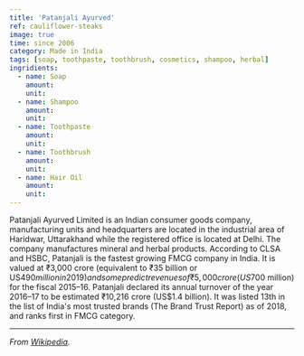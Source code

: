 ```yaml
---
title: 'Patanjali Ayurved'
ref: cauliflower-steaks
image: true
time: since 2006
category: Made in India
tags: [soap, toothpaste, toothbrush, cosmetics, shampoo, herbal]
ingridients:
  - name: Soap
    amount:
    unit:
  - name: Shampoo
    amount:
    unit: 
  - name: Toothpaste
    amount:
    unit: 
  - name: Toothbrush
    amount: 
    unit:
  - name: Hair Oil
    amount: 
    unit:
---
```


  Patanjali Ayurved Limited is an Indian consumer goods company, manufacturing units and headquarters are located in the industrial area of Haridwar, Uttarakhand while the registered office is located at Delhi.
  The company manufactures mineral and herbal products. 
  According to CLSA and HSBC, Patanjali is the fastest growing FMCG company in India. It is valued at ₹3,000 crore (equivalent to ₹35 billion or US$490 million in 2019) and some predict revenues of ₹5,000 crore (US$700 million) for the fiscal 2015–16. Patanjali declared its annual turnover of the year 2016–17 to be estimated ₹10,216 crore (US$1.4 billion). It was listed 13th in the list of India's most trusted brands (The Brand Trust Report) as of 2018, and ranks first in FMCG category.

---

_From [Wikipedia](https://en.wikipedia.org/wiki/Patanjali_Ayurved)._
